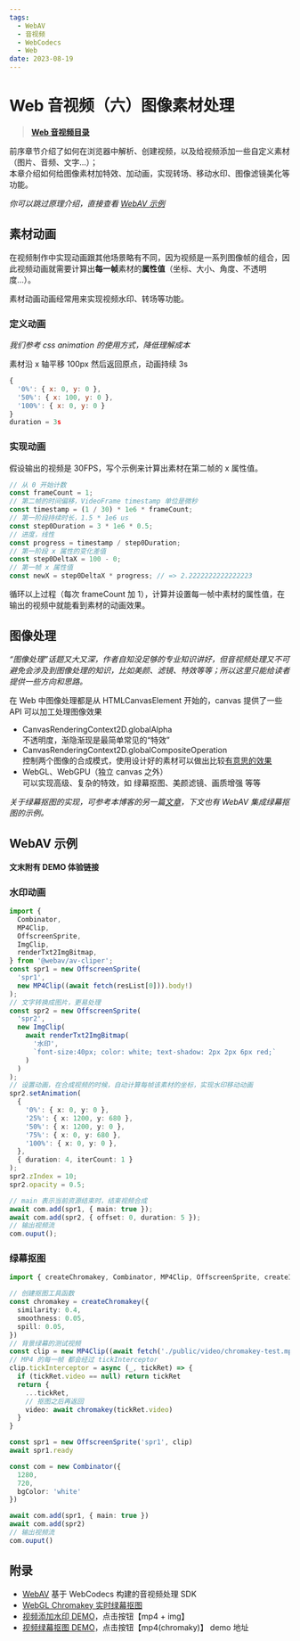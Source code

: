 ```yaml
---
tags:
  - WebAV
  - 音视频
  - WebCodecs
  - Web
date: 2023-08-19
---
```


# Web 音视频（六）图像素材处理

> [**Web 音视频目录**](/tag/WebAV)

前序章节介绍了如何在浏览器中解析、创建视频，以及给视频添加一些自定义素材（图片、音频、文字...）；  
本章介绍如何给图像素材加特效、加动画，实现转场、移动水印、图像滤镜美化等功能。

_你可以跳过原理介绍，直接查看 [WebAV 示例](#webav-示例)_

## 素材动画

在视频制作中实现动画跟其他场景略有不同，因为视频是一系列图像帧的组合，因此视频动画就需要计算出**每一帧**素材的**属性值**（坐标、大小、角度、不透明度...）。

素材动画动画经常用来实现视频水印、转场等功能。

### 定义动画

_我们参考 css animation 的使用方式，降低理解成本_

素材沿 x 轴平移 100px 然后返回原点，动画持续 3s

```js
{
  '0%': { x: 0, y: 0 },
  '50%': { x: 100, y: 0 },
  '100%': { x: 0, y: 0 }
}
duration = 3s
```

### 实现动画

假设输出的视频是 30FPS，写个示例来计算出素材在第二帧的 x 属性值。

```js
// 从 0 开始计数
const frameCount = 1;
// 第二帧的时间偏移，VideoFrame timestamp 单位是微秒
const timestamp = (1 / 30) * 1e6 * frameCount;
// 第一阶段持续时长，1.5 * 1e6 us
const step0Duration = 3 * 1e6 * 0.5;
// 进度，线性
const progress = timestamp / step0Duration;
// 第一阶段 x 属性的变化差值
const step0DeltaX = 100 - 0;
// 第一帧 x 属性值
const newX = step0DeltaX * progress; // => 2.2222222222222223
```

循环以上过程（每次 frameCount 加 1），计算并设置每一帧中素材的属性值，在输出的视频中就能看到素材的动画效果。

## 图像处理

_“图像处理”话题又大又深，作者自知没足够的专业知识讲好，但音视频处理又不可避免会涉及到图像处理的知识，比如美颜、滤镜、特效等等；所以这里只能给读者提供一些方向和思路。_

在 Web 中图像处理都是从 HTMLCanvasElement 开始的，canvas 提供了一些 API 可以加工处理图像效果

- CanvasRenderingContext2D.globalAlpha  
  不透明度，渐隐渐现是最简单常见的“特效”
- CanvasRenderingContext2D.globalCompositeOperation  
  控制两个图像的合成模式，使用设计好的素材可以做出比较[有意思的效果][1]
- WebGL、WebGPU（独立 canvas 之外）  
  可以实现高级、复杂的特效，如 绿幕抠图、美颜滤镜、画质增强 等等

_关于绿幕抠图的实现，可参考本博客的另一篇[文章][2]，下文也有 WebAV 集成绿幕抠图的示例。_

## WebAV 示例

**文末附有 DEMO 体验链接**

### 水印动画

```ts
import {
  Combinator,
  MP4Clip,
  OffscreenSprite,
  ImgClip,
  renderTxt2ImgBitmap,
} from '@webav/av-cliper';
const spr1 = new OffscreenSprite(
  'spr1',
  new MP4Clip((await fetch(resList[0])).body!)
);
// 文字转换成图片，更易处理
const spr2 = new OffscreenSprite(
  'spr2',
  new ImgClip(
    await renderTxt2ImgBitmap(
      '水印',
      `font-size:40px; color: white; text-shadow: 2px 2px 6px red;`
    )
  )
);
// 设置动画，在合成视频的时候，自动计算每帧该素材的坐标，实现水印移动动画
spr2.setAnimation(
  {
    '0%': { x: 0, y: 0 },
    '25%': { x: 1200, y: 680 },
    '50%': { x: 1200, y: 0 },
    '75%': { x: 0, y: 680 },
    '100%': { x: 0, y: 0 },
  },
  { duration: 4, iterCount: 1 }
);
spr2.zIndex = 10;
spr2.opacity = 0.5;

// main 表示当前资源结束时，结束视频合成
await com.add(spr1, { main: true });
await com.add(spr2, { offset: 0, duration: 5 });
// 输出视频流
com.ouput();
```

### 绿幕抠图

```ts
import { createChromakey, Combinator, MP4Clip, OffscreenSprite, createImageBitmap } from '@webav/av-cliper'

// 创建抠图工具函数
const chromakey = createChromakey({
  similarity: 0.4,
  smoothness: 0.05,
  spill: 0.05,
})
// 背景绿幕的测试视频
const clip = new MP4Clip((await fetch('./public/video/chromakey-test.mp4')).body!)
// MP4 的每一帧 都会经过 tickInterceptor
clip.tickInterceptor = async (_, tickRet) => {
  if (tickRet.video == null) return tickRet
  return {
    ...tickRet,
    // 抠图之后再返回
    video: await chromakey(tickRet.video)
  }
}

const spr1 = new OffscreenSprite('spr1', clip)
await spr1.ready

const com = new Combinator({
  1280,
  720,
  bgColor: 'white'
})

await com.add(spr1, { main: true })
await com.add(spr2)
// 输出视频流
com.ouput()
```

## 附录

- [WebAV][3] 基于 WebCodecs 构建的音视频处理 SDK
- [WebGL Chromakey 实时绿幕抠图][2]
- [视频添加水印 DEMO][4]，点击按钮【mp4 + img】
- [视频绿幕抠图 DEMO][4]，点击按钮【mp4(chromaky)】
  demo 地址

[1]: https://juejin.cn/post/6844903667435307021
[2]: https://fenghen.me/posts/2023/07/07/webgl-chromakey/
[3]: https://github.com/WebAV-Tech/WebAV
[4]: https://webav-tech.github.io/WebAV/demo/2_1-concat-video
